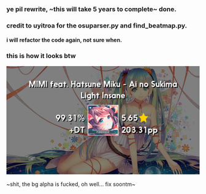 ### ye pil rewrite, ~this will take 5 years to complete~ done.

### credit to uyitroa for the osuparser.py and find_beatmap.py.

#### i will refactor the code again, not sure when.

### this is how it looks btw
![ae](data/prev.png)

~shit, the bg alpha is fucked, oh well... fix soontm~
